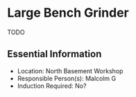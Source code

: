 # Large Bench Grinder

TODO

## Essential Information

- Location: North Basement Workshop
- Responsible Person(s): Malcolm G
- Induction Required: No?
